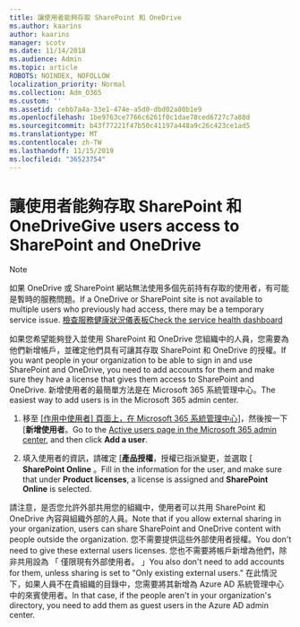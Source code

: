 ```yaml
---
title: 讓使用者能夠存取 SharePoint 和 OneDrive
ms.author: kaarins
author: kaarins
manager: scotv
ms.date: 11/14/2018
ms.audience: Admin
ms.topic: article
ROBOTS: NOINDEX, NOFOLLOW
localization_priority: Normal
ms.collection: Adm_O365
ms.custom: ''
ms.assetid: cebb7a4a-33e1-474e-a5d0-dbd02a80b1e9
ms.openlocfilehash: 1be9763ce7766c6261f0c1dae78ced6727c7a88d
ms.sourcegitcommit: b43f77221f47b50c41197a448a9c26c423ce1ad5
ms.translationtype: MT
ms.contentlocale: zh-TW
ms.lasthandoff: 11/15/2019
ms.locfileid: "36523754"
---
```

# <a name="give-users-access-to-sharepoint-and-onedrive"></a><span data-ttu-id="de265-102">讓使用者能夠存取 SharePoint 和 OneDrive</span><span class="sxs-lookup"><span data-stu-id="de265-102">Give users access to SharePoint and OneDrive</span></span>

> [!NOTE]
> <span data-ttu-id="de265-103">如果 OneDrive 或 SharePoint 網站無法使用多個先前持有存取的使用者，有可能是暫時的服務問題。</span><span class="sxs-lookup"><span data-stu-id="de265-103">If a OneDrive or SharePoint site is not available to multiple users who previously had access, there may be a temporary service issue.</span></span> [<span data-ttu-id="de265-104">檢查服務健康狀況儀表板</span><span class="sxs-lookup"><span data-stu-id="de265-104">Check the service health dashboard</span></span>](https://portal.office.com/adminportal/home#/servicehealth)
  
<span data-ttu-id="de265-105">如果您希望能夠登入並使用 SharePoint 和 OneDrive 您組織中的人員，您需要為他們新增帳戶，並確定他們具有可讓其存取 SharePoint 和 OneDrive 的授權。</span><span class="sxs-lookup"><span data-stu-id="de265-105">If you want people in your organization to be able to sign in and use SharePoint and OneDrive, you need to add accounts for them and make sure they have a license that gives them access to SharePoint and OneDrive.</span></span> <span data-ttu-id="de265-106">新增使用者的最簡單方法是在 Microsoft 365 系統管理中心。</span><span class="sxs-lookup"><span data-stu-id="de265-106">The easiest way to add users is in the Microsoft 365 admin center.</span></span>
  
1. <span data-ttu-id="de265-107">移至 [[作用中使用者] 頁面上，在 Microsoft 365 系統管理中心](https://portal.office.com/adminportal/home#/users)]，然後按一下 [**新增使用者**。</span><span class="sxs-lookup"><span data-stu-id="de265-107">Go to the [Active users page in the Microsoft 365 admin center](https://portal.office.com/adminportal/home#/users), and then click **Add a user**.</span></span>
    
2. <span data-ttu-id="de265-108">填入使用者的資訊，請確定 [**產品授權**，授權已指派變更，並選取 [ **SharePoint Online** 。</span><span class="sxs-lookup"><span data-stu-id="de265-108">Fill in the information for the user, and make sure that under **Product licenses**, a license is assigned and **SharePoint Online** is selected.</span></span> 
    
<span data-ttu-id="de265-109">請注意，是否您允許外部共用您的組織中，使用者可以共用 SharePoint 和 OneDrive 內容與組織外部的人員。</span><span class="sxs-lookup"><span data-stu-id="de265-109">Note that if you allow external sharing in your organization, users can share SharePoint and OneDrive content with people outside the organization.</span></span> <span data-ttu-id="de265-110">您不需要提供這些外部使用者授權。</span><span class="sxs-lookup"><span data-stu-id="de265-110">You don't need to give these external users licenses.</span></span> <span data-ttu-id="de265-111">您也不需要將帳戶新增為他們，除非共用設為 「 僅限現有外部使用者。 」</span><span class="sxs-lookup"><span data-stu-id="de265-111">You also don't need to add accounts for them, unless sharing is set to "Only existing external users."</span></span> <span data-ttu-id="de265-112">在此情況下，如果人員不在貴組織的目錄中，您需要將其新增為 Azure AD 系統管理中心中的來賓使用者。</span><span class="sxs-lookup"><span data-stu-id="de265-112">In that case, if the people aren't in your organization's directory, you need to add them as guest users in the Azure AD admin center.</span></span>
  


